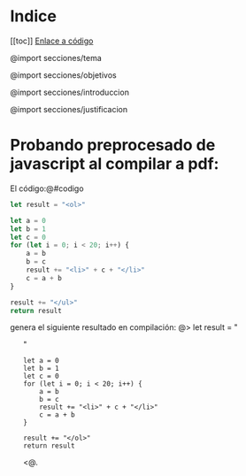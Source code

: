# Indice
[[toc]]
[Enlace a código](#codigo)

@import secciones/tema

@import secciones/objetivos

@import secciones/introduccion

@import secciones/justificacion

# Probando preprocesado de javascript al compilar a pdf:

El código:@#codigo
```javascript
let result = "<ol>"

let a = 0
let b = 1
let c = 0
for (let i = 0; i < 20; i++) {
    a = b
    b = c
    result += "<li>" + c + "</li>"
    c = a + b
}

result += "</ul>"
return result
```

genera el siguiente resultado en compilación: @>
    let result = "<ol>"

    let a = 0
    let b = 1
    let c = 0
    for (let i = 0; i < 20; i++) {
        a = b
        b = c
        result += "<li>" + c + "</li>"
        c = a + b
    }

    result += "</ol>"
    return result
<@.